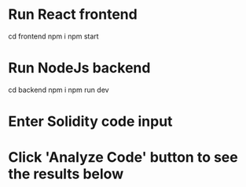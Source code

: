 # Run React frontend

cd frontend
npm i
npm start

# Run NodeJs backend

cd backend
npm i
npm run dev

# Enter Solidity code input

# Click 'Analyze Code' button to see the results below
